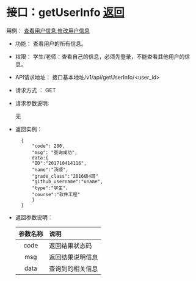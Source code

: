 # 接口：getUserInfo  [返回](../README.md)
用例： [查看用户信息](../用例/查看用户信息.md),[修改用户信息](../用例/修改用户信息.md)

- 功能：
    查看用户的所有信息。
    
- 权限：
    学生/老师：查看自己的信息，必须先登录，不能查看其他用户的信息。    
    
- API请求地址： 
    接口基本地址/v1/api/getUserInfo/<user_id>

- 请求方式 ：
    GET
      
- 请求参数说明:        
    
    无
  
- 返回实例：

        {         
            "code": 200,
            "msg": "查询成功",
            data:{
            "ID":"201710414116",    
            "name":"汤顺",
            "grade_class":"2016级4班"
            "github_username":"uname",
            "type":"学生"，
            "course":"软件工程"   
            }         
        }
 
- 返回参数说明：    
 
  |参数名称|说明|
  |:---------:|:--------------------------------------------------------|      
  |code|返回结果状态码|
  |msg|返回结果说明信息|
  |data|查询到的相关信息|
